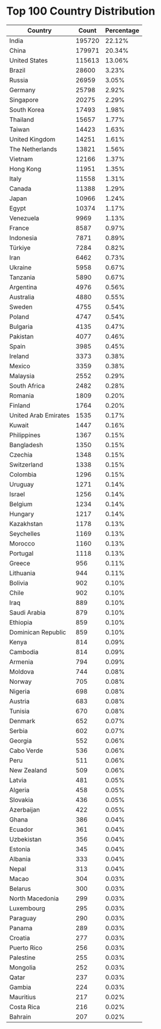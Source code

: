 # Top 100 Country Distribution
| Country | Count | Percentage |
|----|----|----|
| India | 195720 | 22.12% |
| China | 179971 | 20.34% |
| United States | 115613 | 13.06% |
| Brazil | 28600 | 3.23% |
| Russia | 26959 | 3.05% |
| Germany | 25798 | 2.92% |
| Singapore | 20275 | 2.29% |
| South Korea | 17493 | 1.98% |
| Thailand | 15657 | 1.77% |
| Taiwan | 14423 | 1.63% |
| United Kingdom | 14251 | 1.61% |
| The Netherlands | 13821 | 1.56% |
| Vietnam | 12166 | 1.37% |
| Hong Kong | 11951 | 1.35% |
| Italy | 11558 | 1.31% |
| Canada | 11388 | 1.29% |
| Japan | 10966 | 1.24% |
| Egypt | 10374 | 1.17% |
| Venezuela | 9969 | 1.13% |
| France | 8587 | 0.97% |
| Indonesia | 7871 | 0.89% |
| Türkiye | 7284 | 0.82% |
| Iran | 6462 | 0.73% |
| Ukraine | 5958 | 0.67% |
| Tanzania | 5890 | 0.67% |
| Argentina | 4976 | 0.56% |
| Australia | 4880 | 0.55% |
| Sweden | 4755 | 0.54% |
| Poland | 4747 | 0.54% |
| Bulgaria | 4135 | 0.47% |
| Pakistan | 4077 | 0.46% |
| Spain | 3985 | 0.45% |
| Ireland | 3373 | 0.38% |
| Mexico | 3359 | 0.38% |
| Malaysia | 2552 | 0.29% |
| South Africa | 2482 | 0.28% |
| Romania | 1809 | 0.20% |
| Finland | 1764 | 0.20% |
| United Arab Emirates | 1535 | 0.17% |
| Kuwait | 1447 | 0.16% |
| Philippines | 1367 | 0.15% |
| Bangladesh | 1350 | 0.15% |
| Czechia | 1348 | 0.15% |
| Switzerland | 1338 | 0.15% |
| Colombia | 1296 | 0.15% |
| Uruguay | 1271 | 0.14% |
| Israel | 1256 | 0.14% |
| Belgium | 1234 | 0.14% |
| Hungary | 1217 | 0.14% |
| Kazakhstan | 1178 | 0.13% |
| Seychelles | 1169 | 0.13% |
| Morocco | 1160 | 0.13% |
| Portugal | 1118 | 0.13% |
| Greece | 956 | 0.11% |
| Lithuania | 944 | 0.11% |
| Bolivia | 902 | 0.10% |
| Chile | 902 | 0.10% |
| Iraq | 889 | 0.10% |
| Saudi Arabia | 879 | 0.10% |
| Ethiopia | 859 | 0.10% |
| Dominican Republic | 859 | 0.10% |
| Kenya | 814 | 0.09% |
| Cambodia | 814 | 0.09% |
| Armenia | 794 | 0.09% |
| Moldova | 744 | 0.08% |
| Norway | 705 | 0.08% |
| Nigeria | 698 | 0.08% |
| Austria | 683 | 0.08% |
| Tunisia | 670 | 0.08% |
| Denmark | 652 | 0.07% |
| Serbia | 602 | 0.07% |
| Georgia | 552 | 0.06% |
| Cabo Verde | 536 | 0.06% |
| Peru | 511 | 0.06% |
| New Zealand | 509 | 0.06% |
| Latvia | 481 | 0.05% |
| Algeria | 458 | 0.05% |
| Slovakia | 436 | 0.05% |
| Azerbaijan | 422 | 0.05% |
| Ghana | 386 | 0.04% |
| Ecuador | 361 | 0.04% |
| Uzbekistan | 356 | 0.04% |
| Estonia | 345 | 0.04% |
| Albania | 333 | 0.04% |
| Nepal | 313 | 0.04% |
| Macao | 304 | 0.03% |
| Belarus | 300 | 0.03% |
| North Macedonia | 299 | 0.03% |
| Luxembourg | 295 | 0.03% |
| Paraguay | 290 | 0.03% |
| Panama | 289 | 0.03% |
| Croatia | 277 | 0.03% |
| Puerto Rico | 256 | 0.03% |
| Palestine | 255 | 0.03% |
| Mongolia | 252 | 0.03% |
| Qatar | 237 | 0.03% |
| Gambia | 224 | 0.03% |
| Mauritius | 217 | 0.02% |
| Costa Rica | 216 | 0.02% |
| Bahrain | 207 | 0.02% |
